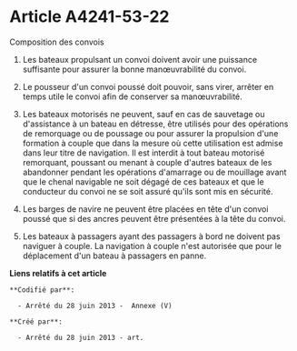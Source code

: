 # Article A4241-53-22

Composition des convois

1. Les bateaux propulsant un convoi doivent avoir une puissance suffisante pour assurer la bonne manœuvrabilité du convoi.

2. Le pousseur d'un convoi poussé doit pouvoir, sans virer, arrêter en temps utile le convoi afin de conserver sa
manœuvrabilité.

3. Les bateaux motorisés ne peuvent, sauf en cas de sauvetage ou d'assistance à un bateau en détresse, être utilisés pour des
opérations de remorquage ou de poussage ou pour assurer la propulsion d'une formation à couple que dans la mesure où cette
utilisation est admise dans leur titre de navigation. Il est interdit à tout bateau motorisé remorquant, poussant ou menant à
couple d'autres bateaux de les abandonner pendant les opérations d'amarrage ou de mouillage avant que le chenal navigable ne
soit dégagé de ces bateaux et que le conducteur du convoi ne se soit assuré qu'ils sont mis en sécurité.

4. Les barges de navire ne peuvent être placées en tête d'un convoi poussé que si des ancres peuvent être présentées à la
tête du convoi.

5. Les bateaux à passagers ayant des passagers à bord ne doivent pas naviguer à couple. La navigation à couple n'est
autorisée que pour le déplacement d'un bateau à passagers en panne.

**Liens relatifs à cet article**

	**Codifié par**:

	  - Arrêté du 28 juin 2013 -  Annexe (V)

	**Créé par**:

	  - Arrêté du 28 juin 2013 - art.
